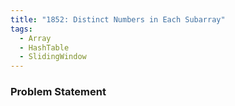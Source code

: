 ```yaml
---
title: "1852: Distinct Numbers in Each Subarray"
tags:
  - Array
  - HashTable
  - SlidingWindow
---
```

### Problem Statement

